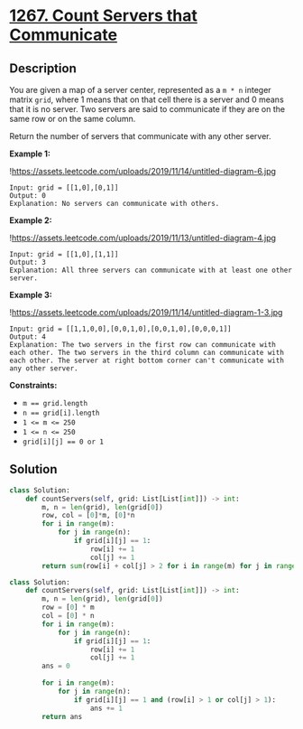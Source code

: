 # [1267. Count Servers that Communicate](https://leetcode.com/problems/count-servers-that-communicate/description/?envType=daily-question&envId=2025-01-23)

## Description

You are given a map of a server center, represented as a `m * n` integer matrix `grid`, where 1 means that on that cell there is a server and 0 means that it is no server. Two servers are said to communicate if they are on the same row or on the same column.

Return the number of servers that communicate with any other server.

**Example 1:**

!https://assets.leetcode.com/uploads/2019/11/14/untitled-diagram-6.jpg

```
Input: grid = [[1,0],[0,1]]
Output: 0
Explanation: No servers can communicate with others.
```

**Example 2:**

!https://assets.leetcode.com/uploads/2019/11/13/untitled-diagram-4.jpg

```
Input: grid = [[1,0],[1,1]]
Output: 3
Explanation: All three servers can communicate with at least one other server.

```

**Example 3:**

!https://assets.leetcode.com/uploads/2019/11/14/untitled-diagram-1-3.jpg

```
Input: grid = [[1,1,0,0],[0,0,1,0],[0,0,1,0],[0,0,0,1]]
Output: 4
Explanation: The two servers in the first row can communicate with each other. The two servers in the third column can communicate with each other. The server at right bottom corner can't communicate with any other server.

```

**Constraints:**

- `m == grid.length`
- `n == grid[i].length`
- `1 <= m <= 250`
- `1 <= n <= 250`
- `grid[i][j] == 0 or 1`


## Solution

```python
class Solution:
    def countServers(self, grid: List[List[int]]) -> int:
        m, n = len(grid), len(grid[0])
        row, col = [0]*m, [0]*n
        for i in range(m):
            for j in range(n):
                if grid[i][j] == 1:
                    row[i] += 1
                    col[j] += 1
        return sum(row[i] + col[j] > 2 for i in range(m) for j in range(n) if grid[i][j] == 1)
```

```python
class Solution:
    def countServers(self, grid: List[List[int]]) -> int:
        m, n = len(grid), len(grid[0])
        row = [0] * m
        col = [0] * n
        for i in range(m):
            for j in range(n):
                if grid[i][j] == 1:
                    row[i] += 1
                    col[j] += 1
        ans = 0
        
        for i in range(m):
            for j in range(n):
                if grid[i][j] == 1 and (row[i] > 1 or col[j] > 1):
                    ans += 1
        return ans       
```
